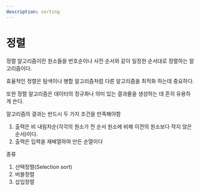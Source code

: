 ```yaml
---
description: sorting
---
```


# 정렬

정렬 알고리즘이란 원소들을 번호순이나 사전 순서와 같이 일정한 순서대로 정렬하는 알고리즘이다. 

효율적인 정렬은 탐색이나 병합 알고리즘처럼 다른 알고리즘을 최적화 하는데 중요하다. 

또한 정렬 알고리즘은 데이터의 정규화나 의미 있는 결과물을 생성하는 데 흔히 유용하게 쓴다.



알고리즘의 결과는 반드시 두 가지 조건을 만족해야함

1. 출력은 비 내림차순\(각각의 원소가 전 순서 원소에 비해 이전의 원소보다 작지 않은 순서\)이다.
2. 출력은 입력을 재배열하여 만든 순열이다

종류

1. 선택정렬\(Selection sort\)
2. 버블정렬
3. 삽입정렬

<br><br><br><br><br><br><br><br><br><br>
